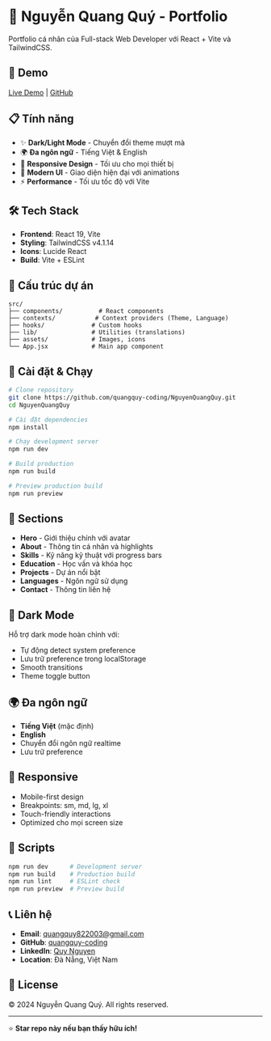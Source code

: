 # 🌟 Nguyễn Quang Quý - Portfolio

Portfolio cá nhân của Full-stack Web Developer với React + Vite và TailwindCSS.

## 🚀 Demo
[Live Demo](https://your-portfolio-url.com) | [GitHub](https://github.com/quangquy-coding/NguyenQuangQuy)

## 📋 Tính năng

- ✨ **Dark/Light Mode** - Chuyển đổi theme mượt mà
- 🌍 **Đa ngôn ngữ** - Tiếng Việt & English
- 📱 **Responsive Design** - Tối ưu cho mọi thiết bị
- 🎨 **Modern UI** - Giao diện hiện đại với animations
- ⚡ **Performance** - Tối ưu tốc độ với Vite

## 🛠️ Tech Stack

- **Frontend**: React 19, Vite
- **Styling**: TailwindCSS v4.1.14
- **Icons**: Lucide React
- **Build**: Vite + ESLint

## 📁 Cấu trúc dự án

```
src/
├── components/          # React components
├── contexts/           # Context providers (Theme, Language)
├── hooks/             # Custom hooks
├── lib/               # Utilities (translations)
├── assets/            # Images, icons
└── App.jsx            # Main app component
```

## 🚀 Cài đặt & Chạy

```bash
# Clone repository
git clone https://github.com/quangquy-coding/NguyenQuangQuy.git
cd NguyenQuangQuy

# Cài đặt dependencies
npm install

# Chạy development server
npm run dev

# Build production
npm run build

# Preview production build
npm run preview
```

## 🎨 Sections

- **Hero** - Giới thiệu chính với avatar
- **About** - Thông tin cá nhân và highlights
- **Skills** - Kỹ năng kỹ thuật với progress bars
- **Education** - Học vấn và khóa học
- **Projects** - Dự án nổi bật
- **Languages** - Ngôn ngữ sử dụng
- **Contact** - Thông tin liên hệ

## 🌙 Dark Mode

Hỗ trợ dark mode hoàn chỉnh với:
- Tự động detect system preference
- Lưu trữ preference trong localStorage
- Smooth transitions
- Theme toggle button

## 🌍 Đa ngôn ngữ

- **Tiếng Việt** (mặc định)
- **English**
- Chuyển đổi ngôn ngữ realtime
- Lưu trữ preference

## 📱 Responsive

- Mobile-first design
- Breakpoints: sm, md, lg, xl
- Touch-friendly interactions
- Optimized cho mọi screen size

## 🔧 Scripts

```bash
npm run dev      # Development server
npm run build    # Production build
npm run lint     # ESLint check
npm run preview  # Preview build
```

## 📞 Liên hệ

- **Email**: quangquy822003@gmail.com
- **GitHub**: [quangquy-coding](https://github.com/quangquy-coding)
- **LinkedIn**: [Quy Nguyen](https://www.linkedin.com/in/quy-nguyen-b00032200/)
- **Location**: Đà Nẵng, Việt Nam

## 📄 License

© 2024 Nguyễn Quang Quý. All rights reserved.

---

⭐ **Star repo này nếu bạn thấy hữu ích!**